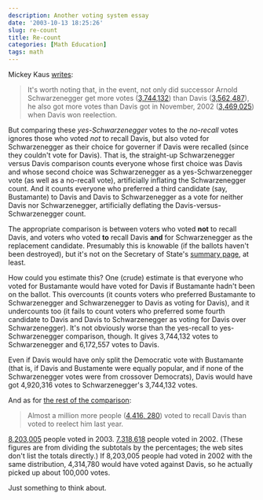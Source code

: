 ```yaml
---
description: Another voting system essay
date: '2003-10-13 18:25:26'
slug: re-count
title: Re-count
categories: [Math Education]
tags: math
---
```


Mickey Kaus [writes](http://slate.msn.com/id/2089298/):

> It's worth noting that, in the event, not only did successor Arnold Schwarzenegger get more votes ([3,744,132](http://vote2003.ss.ca.gov/Returns/summary.html)) than Davis ([3,562,487](http://vote2003.ss.ca.gov/Returns/summary.html)), he also got more votes than Davis got in November, 2002 ([3,469,025](http://vote2002.ss.ca.gov/Returns/gov/00.htm)) when Davis won reelection.

But comparing these _yes-Schwarzenegger_ votes to the _no-recall_ votes ignores those who voted _not_ to recall Davis, but also voted for Schwarzenegger as their choice for governer if Davis were recalled (since they couldn't vote for Davis). That is, the straight-up Schwarzenegger versus Davis comparison counts everyone whose first choice was Davis and whose second choice was Schwarzenegger as a yes-Schwarzenegger vote (as well as a no-recall vote), artificially inflating the Schwarzenegger count. And it counts everyone who preferred a third candidate (say, Bustamante) to Davis and Davis to Schwarzenegger as a vote for neither Davis nor Schwarzenegger, artificially deflating the Davis-versus-Schwarzenegger count.

The appropriate comparison is between voters who voted **not** to recall Davis, and voters who voted **to** recall Davis **and** for Schwarzenegger as the replacement candidate. Presumably this is knowable (if the ballots haven't been destroyed), but it's not on the Secretary of State's [summary page](http://vote2003.ss.ca.gov/Returns/summary.html), at least.

How could you estimate this? One (crude) estimate is that everyone who voted for Bustamante would have voted for Davis if Bustamante hadn't been on the ballot. This overcounts (it counts voters who preferred Bustamante to Schwarzenegger and Schwarzenegger to Davis as voting for Davis), and it undercounts too (it fails to count voters who preferred some fourth candidate to Davis and Davis to Schwarzenegger as voting for Davis over Schwarzenegger). It's not obviously worse than the yes-recall to yes-Schwarzenegger comparison, though. It gives 3,744,132 votes to Schwarzenegger and 6,172,557 votes to Davis.

Even if Davis would have only split the Democratic vote with Bustamante (that is, if Davis and Bustamente were equally popular, and if none of the Schwarzenegger votes were from crossover Democrats), Davis would have got 4,920,316 votes to Schwarzenegger's 3,744,132 votes.

And as for [the rest of the comparison](http://slate.msn.com/id/2089298/):

> Almost a million more people ([4,416, 280](http://vote2003.ss.ca.gov/Returns/summary.html)) voted to recall Davis than voted to reelect him last year.

[8,203,005](http://vote2003.ss.ca.gov/Returns/summary.html) people voted in 2003. [7,318,618](http://vote2002.ss.ca.gov/Returns/gov/00.htm) people voted in 2002. (These figures are from dividing the subtotals by the percentages; the web sites don't list the totals directly.) If 8,203,005 people had voted in 2002 with the same distribution, 4,314,780 would have voted against Davis, so he actually picked up about 100,000 votes.

Just something to think about.
